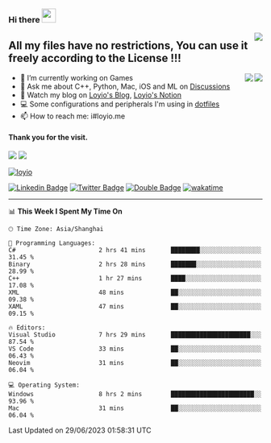 <h3 align="left">Hi there <img src="https://media.giphy.com/media/hvRJCLFzcasrR4ia7z/giphy.gif" width="28"></h3>
<a align="right" href="https://github.com/loyio/loyio/blob/master/STAR/README.md"><img align="right" src="https://img.shields.io/badge/LOYIO-STAR-green" /></a>

## All my files have no restrictions, You can use it freely according to the License !!!

<a href="https://github.com/loyio#gh-light-mode-only">
     <img align="right"  src="https://loy-readme.vercel.app/api/top-langs/?username=loyio&langs_count=6&hide=css,html,jupyter%20notebook" />
</a>

<a href="https://github.com/loyio#gh-dark-mode-only">
  <img align="right"  src="https://loy-readme.vercel.app/api/top-langs/?username=loyio&langs_count=6&theme=slateorange&hide=css,html,jupyter%20notebook" />
</a>



- 🔭 I’m currently working on Games
- 💬 Ask me about C++, Python, Mac, iOS and ML on [Discussions](https://github.com/loyio/blog/discussions)
- 📔 Watch my blog on [Loyio's Blog](https://loyio.me), [Loyio's Notion](https://loyio.notion.site/loyio/Loyio-s-Dashboard-2f56bd29222a445ea9d9e8802a1ac83b)
- 💻 Some configurations and peripherals I'm using in [dotfiles](https://github.com/loyio/dotfiles)
- 📫 How to reach me: i#loyio.me


#### Thank you for the visit.
<img src="http://profile-counter.glitch.me/loyio/count.svg" />

<img src="https://loy-readme.vercel.app/api?username=loyio&show_icons=true&hide=stars&include_all_commits=true&hide_title=true&theme=slateorange" />

     

[![loyio](https://github-profile-trophy.vercel.app/?username=loyio&theme=onedark&column=4)](https://github.com/loyio)

[![Linkedin Badge](https://img.shields.io/badge/-@loyio-0077b5?style=flat-square&logo=Linkedin&logoColor=white&labelColor=0077b5&link=https://www.linkedin.com/in/loyio-hex-363172158/)](https://www.linkedin.com/in/loyio-hex-363172158/)
[![Twitter Badge](https://img.shields.io/badge/-@loyiome-1ca0f1?style=flat-square&labelColor=1ca0f1&logo=twitter&logoColor=white&link=https://twitter.com/loyiome)](https://twitter.com/loyiome)
[![Double Badge](https://img.shields.io/badge/@loyio-007722?style=flat&logo=Douban&logoColor=white)](https://www.douban.com/people/susmote)
[![wakatime](https://wakatime.com/badge/user/c0ddc104-5a20-41d1-ab9a-c4d9ea20a4d9.svg)](https://wakatime.com/@c0ddc104-5a20-41d1-ab9a-c4d9ea20a4d9)

-------
<!--START_SECTION:waka-->
📊 **This Week I Spent My Time On** 

```text
🕑︎ Time Zone: Asia/Shanghai

💬 Programming Languages: 
C#                       2 hrs 41 mins       ████████░░░░░░░░░░░░░░░░░   31.45 % 
Binary                   2 hrs 28 mins       ███████░░░░░░░░░░░░░░░░░░   28.99 % 
C++                      1 hr 27 mins        ████░░░░░░░░░░░░░░░░░░░░░   17.08 % 
XML                      48 mins             ██░░░░░░░░░░░░░░░░░░░░░░░   09.38 % 
XAML                     47 mins             ██░░░░░░░░░░░░░░░░░░░░░░░   09.15 % 

🔥 Editors: 
Visual Studio            7 hrs 29 mins       ██████████████████████░░░   87.54 % 
VS Code                  33 mins             ██░░░░░░░░░░░░░░░░░░░░░░░   06.43 % 
Neovim                   31 mins             ██░░░░░░░░░░░░░░░░░░░░░░░   06.04 % 

💻 Operating System: 
Windows                  8 hrs 2 mins        ███████████████████████░░   93.96 % 
Mac                      31 mins             ██░░░░░░░░░░░░░░░░░░░░░░░   06.04 % 
```


 Last Updated on 29/06/2023 01:58:31 UTC
<!--END_SECTION:waka-->
